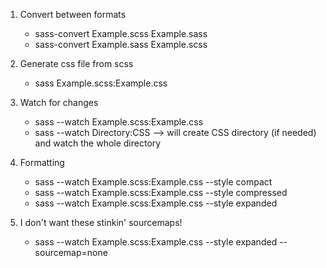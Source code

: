 1. Convert between formats
    * sass-convert Example.scss Example.sass
    * sass-convert Example.sass Example.scss

2. Generate css file from scss
    * sass Example.scss:Example.css

3. Watch for changes
    * sass --watch Example.scss:Example.css
    * sass --watch Directory:CSS --> will create CSS directory (if needed) and watch the whole directory

4. Formatting
    * sass --watch Example.scss:Example.css --style compact
    * sass --watch Example.scss:Example.css --style compressed
    * sass --watch Example.scss:Example.css --style expanded

5. I don't want these stinkin' sourcemaps!
    * sass --watch Example.scss:Example.css --style expanded --sourcemap=none